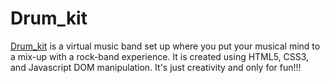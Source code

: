 # Drum_kit
<a href="https://rishi-121.github.io/Drum_kit/">Drum_kit</a> is a virtual music band set up where you put your musical mind to a mix-up with a rock-band experience. It is created using HTML5, CSS3, and Javascript DOM manipulation. It's just creativity and only for fun!!! 
